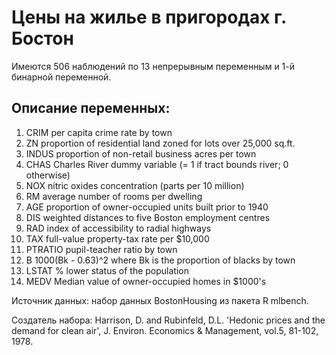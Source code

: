 Цены на жилье в пригородах г. Бостон
=====================================

Имеются 506 наблюдений по 13 непрерывным переменным и 1-й бинарной переменной.

Описание переменных:
--------------------
1. CRIM      per capita crime rate by town
2. ZN        proportion of residential land zoned for lots over 
             25,000 sq.ft.
3. INDUS     proportion of non-retail business acres per town
4. CHAS      Charles River dummy variable (= 1 if tract bounds 
             river; 0 otherwise)
5. NOX       nitric oxides concentration (parts per 10 million)
6. RM        average number of rooms per dwelling
7. AGE       proportion of owner-occupied units built prior to 1940
8. DIS       weighted distances to five Boston employment centres
9. RAD       index of accessibility to radial highways
10. TAX      full-value property-tax rate per $10,000
11. PTRATIO  pupil-teacher ratio by town
12. B        1000(Bk - 0.63)^2 where Bk is the proportion of blacks 
             by town
13. LSTAT    % lower status of the population
14. MEDV     Median value of owner-occupied homes in $1000's

Источник данных: набор данных BostonHousing из пакета R mlbench.

Создатель набора: Harrison, D. and Rubinfeld, D.L. 'Hedonic prices and the demand for clean air', J. Environ. Economics & Management, vol.5, 81-102, 1978.
